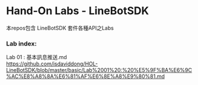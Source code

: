 # Hand-On Labs - LineBotSDK 

本repos包含 LineBotSDK 套件各種API之Labs

### Lab index:
Lab 01 : 基本訊息推送.md  
https://github.com/isdaviddong/HOL-LineBotSDK/blob/master/basic/Lab%2001%20:%20%E5%9F%BA%E6%9C%AC%E8%A8%8A%E6%81%AF%E6%8E%A8%E9%80%81.md
